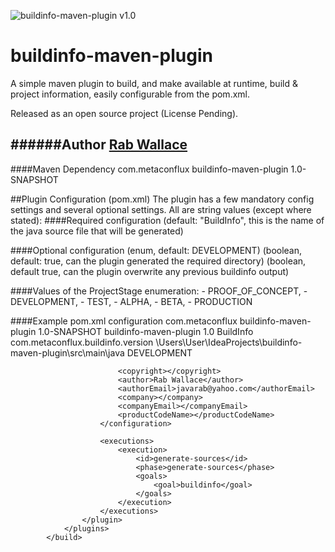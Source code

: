 ![buildinfo-maven-plugin v1.0](https://img.shields.io/badge/buildinfo-v1.0-green)
# buildinfo-maven-plugin
A simple maven plugin to build, and make available at runtime, build & project information, easily configurable from the pom.xml.

Released as an open source project (License Pending).

######Author
[Rab Wallace](https://github.com/rabwallace)
---

####Maven Dependency
    <dependency>
        <groupId>com.metaconflux</groupId>
        <artifactId>buildinfo-maven-plugin</artifactId>
        <version>1.0-SNAPSHOT</version>
    </dependency>

##Plugin Configuration (pom.xml)
The plugin has a few mandatory config settings and several optional settings. All are string values (except where stated):
####Required configuration
    <productName>
    <javaClassname> (default: "BuildInfo", this is the name of the java source file that will be generated)
    <javaPackage>
    <srcRoot>

####Optional configuration
    <version>
    <projectStage> (enum, default: DEVELOPMENT)
    <mkdir> (boolean, default: true, can the plugin generated the required directory)
    <overwrite> (boolean, default true, can the plugin overwrite any previous buildinfo output)
    <productCodeName>
    <productUrl>
    <description>
    <copyright>
    <logoUrl>
    <shieldsioUrl>
    <author>
    <authorEmail>
    <team>
    <teamEmail>
    <companyName>
    <companyEmail>

####Values of the ProjectStage enumeration:
        - PROOF_OF_CONCEPT,
        - DEVELOPMENT,
        - TEST,
        - ALPHA,
        - BETA,
        - PRODUCTION

####Example pom.xml configuration
            <build>
                <plugins>
                    <plugin>
                    <groupId>com.metaconflux</groupId>
                        <artifactId>buildinfo-maven-plugin</artifactId>
                        <version>1.0-SNAPSHOT</version>
                        <configuration>
                            <productName>buildinfo-maven-plugin</productName>
                            <version>1.0</version>
                            <javaClassname>BuildInfo</javaClassname>
                            <javaPackage>com.metaconflux.buildinfo.version</javaPackage>
                            <srcRoot>\Users\User\IdeaProjects\buildinfo-maven-plugin\src\main\java</srcRoot>
                            <projectStage>DEVELOPMENT</projectStage>

                            <copyright></copyright>
                            <author>Rab Wallace</author>
                            <authorEmail>javarab@yahoo.com</authorEmail>
                            <company></company>
                            <companyEmail></companyEmail>
                            <productCodeName></productCodeName>
                        </configuration>

                        <executions>
                            <execution>
                                <id>generate-sources</id>
                                <phase>generate-sources</phase>
                                <goals>
                                    <goal>buildinfo</goal>
                                </goals>
                            </execution>
                        </executions>
                    </plugin>
                </plugins>
            </build>